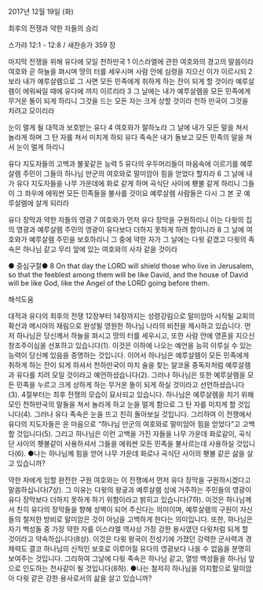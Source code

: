 2017년 12월 19일 (화)

최후의 전쟁과 약한 자들의 승리



스가랴 12:1 - 12:8 / 새찬송가 359 장


마지막 전쟁을 위해 유다에 모일 천하만국
1 이스라엘에 관한 여호와의 경고의 말씀이라 여호와 곧 하늘을 펴시며 땅의 터를 세우시며 사람 안에 심령을 지으신 이가 이르시되 2 보라 내가 예루살렘으로 그 사면 모든 민족에게 취하게 하는 잔이 되게 할 것이라 예루살렘이 에워싸일 때에 유다에 까지 이르리라 3 그 날에는 내가 예루살렘을 모든 민족에게 무거운 돌이 되게 하리니 그것을 드는 모든 자는 크게 상할 것이라 천하 만국이 그것을 치려고 모이리라

눈이 멀게 될 대적과 보호받는 유다
4 여호와가 말하노라 그 날에 내가 모든 말을 쳐서 놀라게 하며 그 탄 자를 쳐서 미치게 하되 유다 족속은 내가 돌보고 모든 민족의 말을 쳐서 눈이 멀게 하리니

유다 지도자들의 고백과 불꽃같은 능력
5 유다의 우두머리들이 마음속에 이르기를 예루살렘 주민이 그들의 하나님 만군의 여호와로 말미암아 힘을 얻었다 할지라 6 그 날에 내가 유다 지도자들을 나무 가운데에 화로 같게 하며 곡식단 사이에 횃불 같게 하리니 그들이 그 좌우에 에워싼 모든 민족들을 불사를 것이요 예루살렘 사람들은 다시 그 본 곳 예루살렘에 살게 되리라

유다 장막과 약한 자들의 영광
7 여호와가 먼저 유다 장막을 구원하리니 이는 다윗의 집의 영광과 예루살렘 주민의 영광이 유다보다 더하지 못하게 하려 함이니라 8 그 날에 여호와가 예루살렘 주민을 보호하리니 그 중에 약한 자가 그 날에는 다윗 같겠고 다윗의 족속은 하나님 같고 무리 앞에 있는 여호와의 사자 같을 것이라

● 중심구절● 8 On that day the LORD will shield those who live in Jerusalem, so that the feeblest among them will be like David, and the house of David will be like God, like the Angel of the LORD going before them.

해석도움





대적과 유다의 최후의 전쟁
12장부터 14장까지는 성령강림으로 말미암아 시작될 교회의 확산과 메시야의 재림으로 완성될 영원한 하나님 나라의 비전을 제시하고 있습니다. 먼저 하나님은 당신께서 하늘을 펴시고 땅의 터를 세우시고, 또한 사람 안에 영혼을 지으신 창조주이심을 선포하고 있습니다(1). 이것은 이하에 나오는 예언을 능히 이루실 수 있는 능력이 당신께 있음을 증명하는 것입니다. 이어서 하나님은 예루살렘이 모든 민족에게 취하게 하는 잔이 되게 하셔서 천하만국이 마치 술을 찾는 알코올 중독자처럼 예루살렘과 유다를 치려 모일 것이라고 예언하셨습니다(2). 그러나 하나님은 또한 예루살렘을 모든 민족을 누르고 크게 상하게 하는 무거운 돌이 되게 하실 것이라고 선언하셨습니다(3). 4절부터는 최후 전쟁의 모습이 묘사되고 있습니다. 하나님은 예루살렘을 치기 위해 모인 천하만국의 말들을 쳐서 놀라게 하고 눈을 멀게 함으로 그 탄 자를 미치게 할 것입니다(4). 그러나 유다 족속은 눈을 뜨고 친히 돌아보실 것입니다. 그리하여 이 전쟁에서 유다의 지도자들은 온 마음으로 “하나님 만군의 여호와로 말미암아 힘을 얻었다”고 고백할 것입니다(5). 그리고 하나님은 이런 고백을 가진 자들을 나무 가운데 화로같이, 곡식단 사이의 횃불같이 사용하셔서 그들을 에워싼 모든 민족을 불사르는데 사용하실 것입니다(6).
●나는 하나님께 힘을 얻어 나무 가운데 화로나 곡식단 사이의 횃불 같은 삶을 살고 있습니까?

약한 자에게 임할 완전한 구원
여호와는 이 전쟁에서 먼저 유다 장막을 구원하시겠다고 말씀하십니다(7상). 그 이유는 다윗의 왕궁과 예루살렘 성에 거주하는 주민들의 영광이 유다 장막보다 더하지 못하게 하기 위함이라고 밝히고 있습니다(7하). 이것은 하나님께서 친히 유다의 장막들을 향해 성벽이 되어 주신다는 의미이며, 예루살렘의 구원이 자신들의 철저한 방비로 말미암은 것이 아님을 고백하게 한다는 의미입니다. 또한, 하나님은 자기 백성들 중 가장 약한 자를 이스라엘 역사상 가장 강한 용사였던 다윗처럼 되게 할 것이라고 약속하십니다(8상). 이것은 다윗 왕국이 전성기에 가졌던 강력한 군사력과 경제력도 결코 하나님의 신적인 보호로 이루어질 유다의 영광보다 나을 수 없음을 분명히 보여주는 것입니다. 그리하여 그날에 다윗 족속은 하나님 같고, 열방 백성들을 하나님 앞으로 인도하는 천사같이 될 것입니다(8하).
●나는 철저히 하나님을 의지함으로 말미암아 다윗 같은 강한 용사로서의 삶을 살고 있습니까?